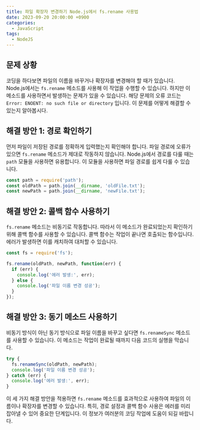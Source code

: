 ```yaml
---
title: 파일 확장자 변경하기 Node.js에서 fs.rename 사용법
date: 2023-09-20 20:00:00 +0900
categories:
  - JavaScript
tags:
  - NodeJS
---
```


## 문제 상황

코딩을 하다보면 파일의 이름을 바꾸거나 확장자를 변경해야 할 때가 있습니다. Node.js에서는 `fs.rename` 메소드를 사용해 이 작업을 수행할 수 있습니다. 하지만 이 메소드를 사용하면서 발생하는 문제가 있을 수 있습니다. 해당 문제의 오류 코드는 `Error: ENOENT: no such file or directory` 입니다. 이 문제를 어떻게 해결할 수 있는지 알아봅시다.

## 해결 방안 1: 경로 확인하기

먼저 파일이 저장된 경로를 정확하게 입력했는지 확인해야 합니다. 파일 경로에 오류가 있으면 `fs.rename` 메소드가 제대로 작동하지 않습니다. Node.js에서 경로를 다룰 때는 `path` 모듈을 사용하면 유용합니다. 이 모듈을 사용하면 파일 경로를 쉽게 다룰 수 있습니다.

```javascript
const path = require('path');
const oldPath = path.join(__dirname, 'oldFile.txt');
const newPath = path.join(__dirname, 'newFile.txt');
```

## 해결 방안 2: 콜백 함수 사용하기

`fs.rename` 메소드는 비동기로 작동합니다. 따라서 이 메소드가 완료되었는지 확인하기 위해 콜백 함수를 사용할 수 있습니다. 콜백 함수는 작업이 끝나면 호출되는 함수입니다. 에러가 발생하면 이를 캐치하여 대처할 수 있습니다.

```javascript
const fs = require('fs');

fs.rename(oldPath, newPath, function(err) {
  if (err) {
    console.log('에러 발생:', err);
  } else {
    console.log('파일 이름 변경 성공');
  }
});
```

## 해결 방안 3: 동기 메소드 사용하기

비동기 방식이 아닌 동기 방식으로 파일 이름을 바꾸고 싶다면 `fs.renameSync` 메소드를 사용할 수 있습니다. 이 메소드는 작업이 완료될 때까지 다음 코드의 실행을 막습니다. 

```javascript
try {
  fs.renameSync(oldPath, newPath);
  console.log('파일 이름 변경 성공');
} catch (err) {
  console.log('에러 발생:', err);
}
```

이 세 가지 해결 방안을 적용하면 `fs.rename` 메소드를 효과적으로 사용하여 파일의 이름이나 확장자를 변경할 수 있습니다. 특히, 경로 설정과 콜백 함수 사용은 에러를 미리 잡아낼 수 있어 중요한 단계입니다. 이 정보가 여러분의 코딩 작업에 도움이 되길 바랍니다.